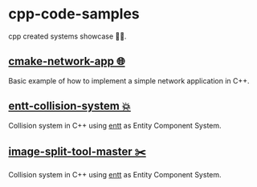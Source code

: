 # cpp-code-samples
 cpp created systems showcase 👩‍💻.
 <br/>
## [cmake-network-app 🌐](https://github.com/GameCodeSamples/cpp-code-samples/tree/main/cmake-network-app-master)

Basic example of how to implement a simple network application in C++.

## [entt-collision-system 💥](https://github.com/GameCodeSamples/cpp-code-samples/tree/main/entt-collision-system)

Collision system in C++ using [entt](https://github.com/skypjack/entt) as Entity Component System.

## [image-split-tool-master ✂️](https://github.com/GameCodeSamples/cpp-code-samples/tree/main/entt-collision-system)

Collision system in C++ using [entt](https://github.com/GameCodeSamples/cpp-code-samples/tree/main/image-split-tool-master) as Entity Component System.
